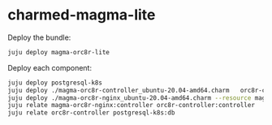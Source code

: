 # charmed-magma-lite

Deploy the bundle:
```bash
juju deploy magma-orc8r-lite
```

Deploy each component:

```bash
juju deploy postgresql-k8s
juju deploy ./magma-orc8r-controller_ubuntu-20.04-amd64.charm   orc8r-controller   --config domain=example.com   --resource magma-orc8r-controller-image=docker.io/library/orc8r_controller:latest
juju deploy ./magma-orc8r-nginx_ubuntu-20.04-amd64.charm --resource magma-orc8r-nginx-image=docker.io/library/orc8r_nginx:latest
juju relate magma-orc8r-nginx:controller orc8r-controller:controller
juju relate orc8r-controller postgresql-k8s:db
```
